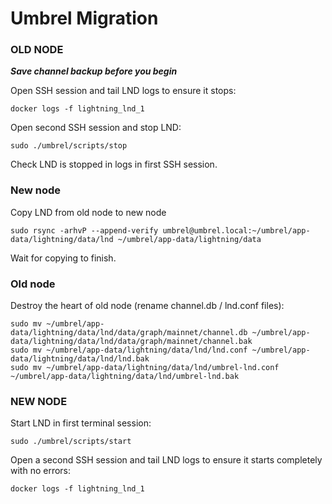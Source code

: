 # Umbrel Migration


### OLD NODE

***Save channel backup before you begin***

Open SSH session and tail LND logs to ensure it stops:
```shell
docker logs -f lightning_lnd_1
```

Open second SSH session and stop LND:
```shell
sudo ./umbrel/scripts/stop
```

Check LND is stopped in logs in first SSH session.


### New node

Copy LND from old node to new node
```shell
sudo rsync -arhvP --append-verify umbrel@umbrel.local:~/umbrel/app-data/lightning/data/lnd ~/umbrel/app-data/lightning/data
```
Wait for copying to finish.


### Old node

Destroy the heart of old node (rename channel.db / lnd.conf files):
```shell
sudo mv ~/umbrel/app-data/lightning/data/lnd/data/graph/mainnet/channel.db ~/umbrel/app-data/lightning/data/lnd/data/graph/mainnet/channel.bak
sudo mv ~/umbrel/app-data/lightning/data/lnd/lnd.conf ~/umbrel/app-data/lightning/data/lnd/lnd.bak
sudo mv ~/umbrel/app-data/lightning/data/lnd/umbrel-lnd.conf ~/umbrel/app-data/lightning/data/lnd/umbrel-lnd.bak
```

### NEW NODE

Start LND in first terminal session:
```shell
sudo ./umbrel/scripts/start
```
Open a second SSH session and tail LND logs to ensure it starts completely with no errors:
```shell
docker logs -f lightning_lnd_1
```

